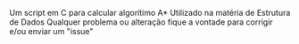 Um script em C para calcular algorítimo A*
Utilizado na matéria de Estrutura de Dados
Qualquer problema ou alteração fique a vontade para corrigir e/ou enviar um "issue"
